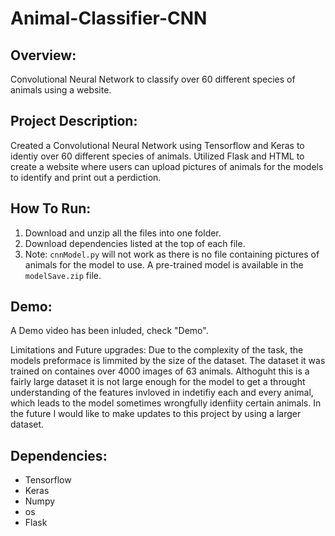 # Animal-Classifier-CNN

## Overview:
Convolutional Neural Network to classify over 60 different species of animals using a website.

## Project Description:
Created a Convolutional Neural Network using Tensorflow and Keras to identiy over 60 different species of animals. Utilized Flask and HTML to create a website where users can upload pictures of animals for the models to identify and print out a perdiction.

## How To Run:
1. Download and unzip all the files into one folder.
2. Download dependencies listed at the top of each file.
3. Note: `cnnModel.py` will not work as there is no file containing pictures of animals for the model to use. A pre-trained model is available in the `modelSave.zip` file.

## Demo:
A Demo video has been inluded, check "Demo".

Limitations and Future upgrades:
Due to the complexity of the task, the models preformace is limmited by the size of the dataset. The dataset it was trained on containes over 4000 images of 63 animals. Althoguht this is a fairly large dataset it is not large enough for the model to get a throught understanding of the features invloved in indetifiy each and every animal, which leads to the model sometimes wrongfully idenfiity certain animals. In the future I would like to make updates to this project by using a larger dataset.

## Dependencies:
- Tensorflow
- Keras
- Numpy
- os
- Flask
